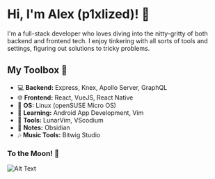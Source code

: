 # Hi, I'm Alex (p1xlized)! 👋

I'm a full-stack developer who loves diving into the nitty-gritty of both backend and frontend tech. I enjoy tinkering with all sorts of tools and settings, figuring out solutions to tricky problems.
 
## My Toolbox 🧰
- 💻 **Backend:** Express, Knex, Apollo Server, GraphQL
- 🌐 **Frontend:** React, VueJS, React Native
- 🐧 **OS:** Linux (openSUSE Micro OS)
- 📱 **Learning:** Android App Development, Vim
- 🔨 **Tools:** LunarVim, VScodium
- 📑 **Notes:** Obsidian
- 🎶 **Music Tools:** Bitwig Studio
### To the Moon! 🚀
![Alt Text](https://i.pinimg.com/originals/92/96/f7/9296f70fce1ae3f298e0d085c17f6a3f.gif)



